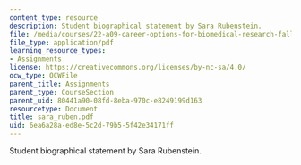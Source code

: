 ```yaml
---
content_type: resource
description: Student biographical statement by Sara Rubenstein.
file: /media/courses/22-a09-career-options-for-biomedical-research-fall-2006/6ea6a28aed8e5c2d79b55f42e34171ff_sara_ruben.pdf
file_type: application/pdf
learning_resource_types:
- Assignments
license: https://creativecommons.org/licenses/by-nc-sa/4.0/
ocw_type: OCWFile
parent_title: Assignments
parent_type: CourseSection
parent_uid: 80441a90-08fd-8eba-970c-e8249199d163
resourcetype: Document
title: sara_ruben.pdf
uid: 6ea6a28a-ed8e-5c2d-79b5-5f42e34171ff
---
```

Student biographical statement by Sara Rubenstein.